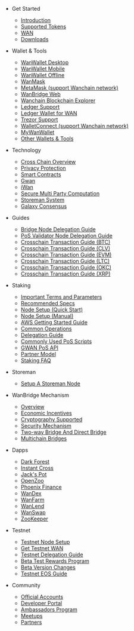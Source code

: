 - Get Started

  - [Introduction](README.md "Wanchain - Introduction")
  - [Supported Tokens](get_started/supported-chains.md "Wanchain - Supported Chains")
  - [WAN](get_started/wan.md "Wanchain - WAN Token")
  - [Downloads](get_started/downloads.md)

- Wallet & Tools
  - [WanWallet Desktop](wallet_and_tools/wanwallet_desktop.md)
  - [WanWallet Mobile](wallet_and_tools/wanwallet_mobile.md)
  - [WanWallet Offline](wallet_and_tools/wanwallet_offline.md)
  - [WanMask](wallet_and_tools/wanmask.md)
  - [MetaMask (support Wanchain network)](wallet_and_tools/metamask.md)
  - [WanBridge Web](wallet_and_tools/wanbridge_web.md)
  - [Wanchain Blockchain Explorer](wallet_and_tools/wanscan.md)
  - [Ledger Support](wallet_and_tools/ledger.md "Wanchain - Ledger Support")
  - [Ledger Wallet for WAN](wallet_and_tools/Ledger_Wallet_User_Guide_for_WAN.md "Ledger Wallet User Guide for WAN")
  - [Trezor Support](wallet_and_tools/trezor.md "Wanchain - Trezor Support")
  - [WalletConnect (support Wanchain  network)](wallet_and_tools/walletconnect.md)
  - [MyWanWallet](wallet_and_tools/mywanwallet.md)
  - [Other Wallets & Tools](wallet_and_tools/tools.md "Wanchain - Other Wallets and Tools")

- Technology

  - [Cross Chain Overview](technology/cross-chain.md "Wanchain - Cross Chain") 
  - [Privacy Protection](technology/privacy.md "Wanchain - Privacy Protection") 
  - [Smart Contracts](technology/smart-contracts.md "Wanchain - Smart Contracts")
  - [Gwan](technology/gwan.md "Wanchain - Gwan")
  - [iWan](technology/iwan.md "Wanchain - iWan")
  - [Secure Multi Party Computation](technology/smpc.md "Wanchain - Secure Multi Party Computation")
  - [Storeman System](technology/storeman.md "Wanchain - Storeman System")
  - [Galaxy Consensus](technology/galaxy-consensus.md "Wanchain - Galaxy Consensus") 
  
- Guides
  - [Bridge Node Delegation Guide](guides/delegatebridge.md)
  - [PoS Validator Node Delegation Guide](guides/delegatevalidator.md)
  - [Crosschain Transaction Guide (BTC)](guides/crosschainBTC.md)
  - [Crosschain Transaction Guide (CLV)](guides/crosschainCLV.md)
  - [Crosschain Transaction Guide (EVM)](guides/crosschainEVM.md)
  - [Crosschain Transaction Guide (LTC)](guides/crosschainLTC.md)
  - [Crosschain Transaction Guide (OKC)](guides/crosschainOKC.md)
  - [Crosschain Transaction Guide (XRP)](guides/crosschainXRP.md)
  
- Staking
  - [Important Terms and Parameters](staking/parameters.md)
  - [Recommended Specs](staking/environment.md)
  - [Node Setup (Quick Start)](staking/node-setup-mainnet.md)
  - [Node Setup (Manual)](staking/manually-deploy-validator.md)
  - [AWS Getting Started Guide](staking/aws.md)
  - [Common Operations](staking/common-operations.md)
  - [Delegation Guide](staking/delegation-mainnet.md)
  - [Commonly Used PoS Scripts](staking/pos-scripts.md)
  - [GWAN PoS API](staking/pos-api-manual-en.md)
  - [Partner Model](staking/partner.md)
  - [Staking FAQ](staking/faq.md)

- Storeman
  - [Setup A Storeman Node](storeman/node-setup.md)

- WanBridge Mechanism
  - [Overview](wanbridge/overview.md)
  - [Economic Incentives](wanbridge/economic-incentives.md)
  - [Cryptography Supported](wanbridge/cryptography.md)
  - [Security Mechanism](wanbridge/security-mechanism.md)
  - [Two-way Bridge And Direct Bridge](wanbridge/two-way-and-direct.md)
  - [Multichain Bridges](wanbridge/multichain-bridges.md)

- Dapps
  - [Dark Forest](dapps/darkforest.md)
  - [Instant Cross](dapps/instantcross.md)
  - [Jack's Pot](dapps/jackspot.md)
  - [OpenZoo](dapps/openzoo.md)
  - [Phoenix Finance](dapps/phoenixfinance.md)
  - [WanDex](dapps/wandex.md)
  - [WanFarm](dapps/wanfarm.md)
  - [WanLend](dapps/wanlend.md)
  - [WanSwap](dapps/wanswap.md)
  - [ZooKeeper](dapps/zookeeper.md)

- Testnet 
  - [Testnet Node Setup](staking-testnet/node-setup-testnet.md)
  - [Get Testnet WAN](staking-testnet/get_test_wan.md)
  - [Testnet Delegation Guide](staking-testnet/delegation-testnet.md)
  - [Beta Test Rewards Program](staking-testnet/rewards_program.md)
  - [Beta Version Changes](staking-testnet/alpha_beta.md)
  - [Testnet EOS Guide](eosguide/eostest.md)

- Community

  - [Official Accounts](community/social.md "Wanchain - Official Accounts")
  - [Developer Portal](community/dev.md "Wanchain - Developer Portal") 
  - [Ambassadors Program](community/ambassadors.md "Wanchain - Ambassadors")
  - [Meetups](community/meetups.md "Wanchain - Meetups")
  - [Partners](community/partners.md "Wanchain - Partners")
  
